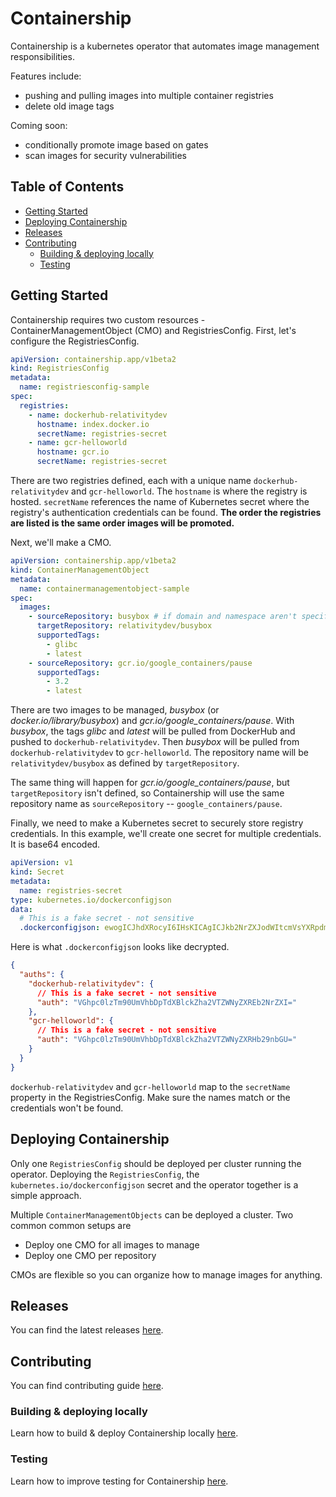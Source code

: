 # Containership

Containership is a kubernetes operator that automates image management responsibilities. 

Features include:
- pushing and pulling images into multiple container registries
- delete old image tags

Coming soon:
- conditionally promote image based on gates
- scan images for security vulnerabilities

## Table of Contents
- [Getting Started](#Getting-Started)
- [Deploying Containership](#deploying-containership)
- [Releases](#Releases)
- [Contributing](#contributing)
   - [Building & deploying locally](#building--deploying-locally)
   - [Testing](#Testing)
   
## Getting Started

Containership requires two custom resources - ContainerManagementObject (CMO) and RegistriesConfig. First, let's configure the RegistriesConfig. 
```yaml
apiVersion: containership.app/v1beta2
kind: RegistriesConfig
metadata:
  name: registriesconfig-sample
spec:
  registries:
    - name: dockerhub-relativitydev
      hostname: index.docker.io
      secretName: registries-secret
    - name: gcr-helloworld
      hostname: gcr.io
      secretName: registries-secret
```
There are two registries defined, each with a unique name `dockerhub-relativitydev` and `gcr-helloworld`. The `hostname` is where the registry is hosted. `secretName` references the name of Kubernetes secret where the registry's authentication credentials can be found. **The order the registries are listed is the same order images will be promoted.**

Next, we'll make a CMO.
```yaml
apiVersion: containership.app/v1beta2
kind: ContainerManagementObject
metadata:
  name: containermanagementobject-sample
spec:
  images:
    - sourceRepository: busybox # if domain and namespace aren't specified, "docker.io/library" is default
      targetRepository: relativitydev/busybox
      supportedTags:
        - glibc
        - latest
    - sourceRepository: gcr.io/google_containers/pause
      supportedTags:
        - 3.2
        - latest
```
There are two images to be managed, _busybox_ (or _docker.io/library/busybox_) and *gcr.io/google_containers/pause*. With _busybox_, the tags _glibc_ and _latest_ will be pulled from DockerHub and pushed to `dockerhub-relativitydev`. Then _busybox_ will be pulled from `dockerhub-relativitydev` to `gcr-helloworld`. The repository name will be `relativitydev/busybox` as defined by `targetRepository`. 

The same thing will happen for *gcr.io/google_containers/pause*, but `targetRepository` isn't defined, so Containership will use the same repository name as `sourceRepository` -- `google_containers/pause`.

Finally, we need to make a Kubernetes secret to securely store registry credentials. In this example, we'll create one secret for multiple credentials. It is base64 encoded.
```yaml
apiVersion: v1
kind: Secret
metadata:
  name: registries-secret
type: kubernetes.io/dockerconfigjson
data:
  # This is a fake secret - not sensitive
  .dockerconfigjson: ewogICJhdXRocyI6IHsKICAgICJkb2NrZXJodWItcmVsYXRpdml0eWRldiI6IHsKICAgICAgImF1dGgiOiAiVkdocGMwbHpUbTkwVW1WaGJEcFRkWEJsY2taaGEyVlRaV055WlhRPSIKICAgIH0KICB9Cn0=
```

Here is what `.dockerconfigjson` looks like decrypted.
```json
{
  "auths": {
    "dockerhub-relativitydev": {
      // This is a fake secret - not sensitive
      "auth": "VGhpc0lzTm90UmVhbDpTdXBlckZha2VTZWNyZXREb2NrZXI="
    },
    "gcr-helloworld": {
      // This is a fake secret - not sensitive
      "auth": "VGhpc0lzTm90UmVhbDpTdXBlckZha2VTZWNyZXRHb29nbGU="
    }
  }
}
```
`dockerhub-relativitydev` and `gcr-helloworld` map to the `secretName` property in the RegistriesConfig. Make sure the names match or the credentials won't be found.

## Deploying Containership

Only one `RegistriesConfig` should be deployed per cluster running the operator. Deploying the `RegistriesConfig`, the `kubernetes.io/dockerconfigjson` secret and the operator together is a simple approach.

Multiple `ContainerManagementObjects` can be deployed a cluster. Two common common setups are
- Deploy one CMO for all images to manage
- Deploy one CMO per repository

CMOs are flexible so you can organize how to manage images for anything.

## Releases

You can find the latest releases [here](https://github.com/relativitydev/containership/releases).

## Contributing

You can find contributing guide [here](./CONTRIBUTING.md).

### Building & deploying locally
Learn how to build & deploy Containership locally [here](./BUILD.md).

### Testing
Learn how to improve testing for Containership [here](./TEST.md).


